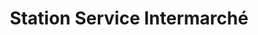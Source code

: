 ---
title: "Station Service Intermarché"
url: /digne-les-bains/station-service-intermarche/
shop: Gasflaschen
---
